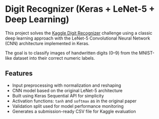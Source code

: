 # Digit Recognizer (Keras + LeNet-5 + Deep Learning)

This project solves the [Kaggle Digit Recognizer](https://www.kaggle.com/competitions/digit-recognizer) challenge using a classic deep learning approach with the LeNet-5 Convolutional Neural Network (CNN) architecture implemented in Keras.

The goal is to classify images of handwritten digits (0–9) from the MNIST-like dataset into their correct numeric labels.

## Features

- Input preprocessing with normalization and reshaping
- CNN model based on the original LeNet-5 architecture
- Built using Keras Sequential API for simplicity
- Activation functions: `tanh` and `softmax` as in the original paper
- Validation split used for model performance monitoring
- Generates a submission-ready CSV file for Kaggle evaluation
